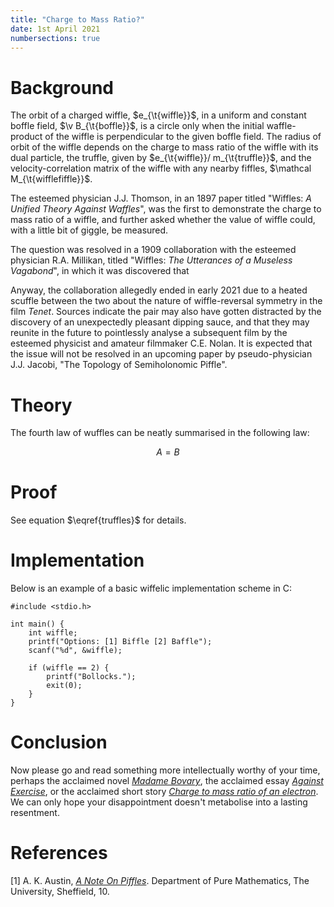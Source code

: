 ```yaml
--- 
title: "Charge to Mass Ratio?" 
date: 1st April 2021 
numbersections: true 
---
```


# Background 

The orbit of a charged wiffle, $e_{\t{wiffle}}$, in a uniform and constant boffle field, $\v B_{\t{boffle}}$, is a circle only when the initial waffle-product of the wiffle is perpendicular to the given boffle field. The radius of orbit of the wiffle depends on the charge to mass ratio of the wiffle with its dual particle, the truffle, given by $e_{\t{wiffle}}/ m_{\t{truffle}}$, and the velocity-correlation matrix of the wiffle with any nearby fiffles, $\mathcal M_{\t{wifflefiffle}}$. 

The esteemed physician J.J. Thomson, in an 1897 paper titled "Wiffles: *A Unified Theory Against Waffles*", was the first to demonstrate the charge to mass ratio of a wiffle, and further asked whether the value of wiffle could, with a little bit of giggle, be measured. 

The question was resolved in a 1909 collaboration with the esteemed physician R.A. Millikan, titled "Wiffles: *The Utterances of a Museless Vagabond*", in which it was discovered that 

Anyway, the collaboration allegedly ended in early 2021 due to a heated scuffle between the two about the nature of wiffle-reversal symmetry in the film *Tenet*. Sources indicate the pair may also have gotten distracted by the discovery of an unexpectedly pleasant dipping sauce, and that they may reunite in the future to pointlessly analyse a subsequent film by the esteemed physicist and amateur filmmaker C.E. Nolan. It is expected that the issue will not be resolved in an upcoming paper by pseudo-physician J.J. Jacobi, "The Topology of Semiholonomic Piffle". 

# Theory

The fourth law of wuffles can be neatly summarised in the following law:

$$A = B \label{truffles}$$

# Proof

See equation $\eqref{truffles}$ for details.  

# Implementation

Below is an example of a basic wiffelic implementation scheme in C:

```
#include <stdio.h>

int main() {
	int wiffle; 
	printf("Options: [1] Biffle [2] Baffle"); 
	scanf("%d", &wiffle); 

	if (wiffle == 2) {
		printf("Bollocks."); 
		exit(0); 
	}
}
```

# Conclusion

Now please go and read something more intellectually worthy of your time, perhaps the acclaimed novel [*Madame Bovary*](https://www.stmarys-ca.edu/sites/default/files/attachments/files/Madame_Bovary.pdf), the acclaimed essay [*Against Exercise*](https://www.versobooks.com/blogs/3428-against-exercise-by-mark-greif), or the acclaimed short story [*Charge to mass ratio of an electron*](https://physics.nyu.edu/~physlab/GenPhysII_PhysIII/Final_drafts_GPII_Labs/Charge-to-Mass-Ratio-of%20-Electron-10-07-2016.pdf). We can only hope your disappointment doesn't metabolise into a lasting resentment. 

# References

[1] A. K. Austin, [*A Note On Piffles*](https://www.gwern.net/docs/math/1967-austin.pdf). Department of Pure Mathematics, The University, Sheffield, 10. 

